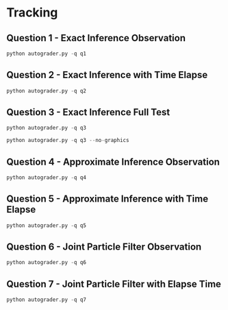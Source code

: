# Tracking
## Question 1 - Exact Inference Observation

```python
python autograder.py -q q1
```

## Question 2 - Exact Inference with Time Elapse

```python
python autograder.py -q q2
```

## Question 3 - Exact Inference Full Test
```python
python autograder.py -q q3
```
```python
python autograder.py -q q3 --no-graphics
```

## Question 4 - Approximate Inference Observation
```python
python autograder.py -q q4
```

## Question 5 - Approximate Inference with Time Elapse
```python
python autograder.py -q q5
```

## Question 6 - Joint Particle Filter Observation
```python
python autograder.py -q q6
```

## Question 7 - Joint Particle Filter with Elapse Time
```python
python autograder.py -q q7
```